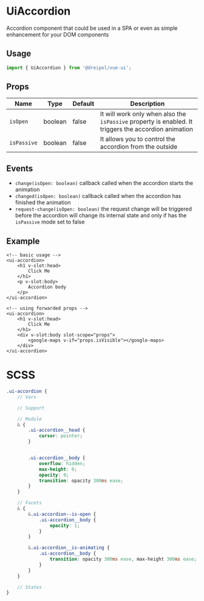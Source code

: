 # UiAccordion
Accordion component that could be used in a SPA or even as simple enhancement for your DOM components

## Usage
```js
import { UiAccordion } from '@dreipol/vue-ui';
```

## Props
| Name | Type | Default | Description
| --- | --- | ---| ---|
|`isOpen` | boolean | false | It will work only when also the `isPassive` property is enabled. It triggers the accordion animation
|`isPassive` | boolean | false | It allows you to control the accordion from the outside

## Events
-  `change(isOpen: boolean)` callback called when the accordion starts the animation
-  `changed(isOpen: boolean)` callback called when the accordion has finished the animation
-  `request-change(isOpen: boolean)` the request change will be triggered before the accordion will change its internal state and only if has the `isPassive` mode set to false

## Example
```vue
<!-- basic usage -->
<ui-accordion>
    <h1 v-slot:head>
        Click Me
    </h1>
    <p v-slot:body>
        Accordion body
    </p>
</ui-accordion>

<!-- using forwarded props -->
<ui-accordion>
    <h1 v-slot:head>
        Click Me
    </h1>
    <div v-slot:body slot-scope="props">
        <google-maps v-if="props.isVisible"></google-maps>
    </div>
</ui-accordion>
```

# SCSS

```scss
.ui-accordion {
    // Vars

    // Support

    // Module
    & {
        .ui-accordion__head {
            cursor: pointer;
        }


        .ui-accordion__body {
            overflow: hidden;
            max-height: 0;
            opacity: 0;
            transition: opacity 300ms ease;
        }
    }

    // Facets
    & {
        &.ui-accordion--is-open {
            .ui-accordion__body {
                opacity: 1;
            }
        }

        &.ui-accordion__is-animating {
            .ui-accordion__body {
                transition: opacity 300ms ease, max-height 300ms ease;
            }
        }
    }

    // States
}

```

